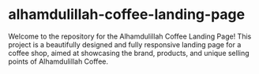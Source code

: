 # alhamdulillah-coffee-landing-page
Welcome to the repository for the Alhamdulillah Coffee Landing Page! This project is a beautifully designed and fully responsive landing page for a coffee shop, aimed at showcasing the brand, products, and unique selling points of Alhamdulillah Coffee.
